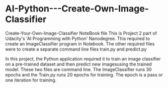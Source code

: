 # AI-Python---Create-Own-Image-Classifier

Create-Your-Own-Image-Classifier NoteBook file
This is Project 2 part of Udacity's 'AI Programming with Python' Nanodegree. This required to create an ImageClassifier program in Notebook.
The other required files were to create a separate command line files train.py and predict.py

In this project, the Python application required it to train an image classifier on a  pre-trained dataset and then predict new imagesusing the trained model. These two files are command line. The ImageClassifier runs 30 epochs and the Train.py runs 20 epochs for training. The epoch is a pass or one iteration for training.
